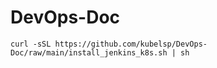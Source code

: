 # DevOps-Doc


````shell
curl -sSL https://github.com/kubelsp/DevOps-Doc/raw/main/install_jenkins_k8s.sh | sh
````
